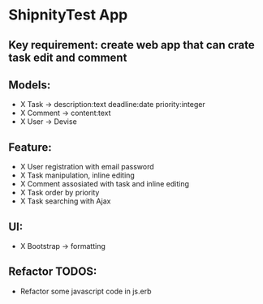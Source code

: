 # ShipnityTest App

 ## Key requirement: create web app that can crate task edit and comment

## Models:
-  X Task -> description:text deadline:date priority:integer
-  X Comment -> content:text
-  X User -> Devise


## Feature: 
- X User registration with email password
- X Task manipulation, inline editing
- X Comment assosiated with task and inline editing
- X Task order by priority
- X Task searching with Ajax


## UI:
- X Bootstrap -> formatting


## Refactor TODOS:
- Refactor some javascript code in js.erb